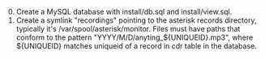 0. Create a MySQL database with install/db.sql and install/view.sql.
1. Create a symlink "recordings" pointing to the asterisk records directory,
typically it's /var/spool/asterisk/monitor.
Files must have paths that conform to the pattern "YYYY/M/D/anyting_${UNIQUEID}.mp3",
where ${UNIQUEID} matches uniqueid of a record in cdr table in the database.
